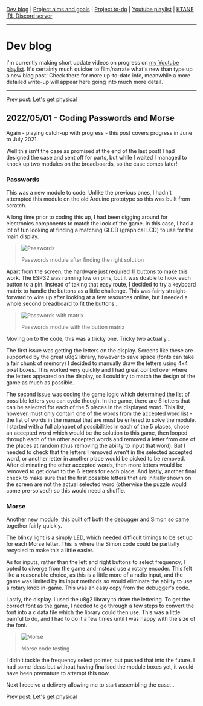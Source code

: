 [Dev blog](devblog.md) | [Project aims and goals](goals.md) | [Project to-do](todo.md) | [Youtube playlist](https://www.youtube.com/watch?v=8m7peVlW2mE&list=PLJqFvAhkcSkkks42zClG5WlvO1khFZCKK) | [KTANE IRL Discord server](https://discord.com/channels/711013430575890432)

---

# Dev blog
I'm currently making short update videos on progress on [my Youtube playlist](https://www.youtube.com/watch?v=8m7peVlW2mE&list=PLJqFvAhkcSkkks42zClG5WlvO1khFZCKK). It's certainly much quicker to film/narrate what's new than type up a new blog post! Check there for more up-to-date info, meanwhile a more detailed write-up will appear here going into much more detail.

---

[Prev post: Let's get physical](devblog_10.md)

## 2022/05/01 - Coding Passwords and Morse
Again - playing catch-up with progress - this post covers progress in June to July 2021.

Well this isn't the case as promised at the end of the last post! I had designed the case and sent off for parts, but while I waited I managed to knock up two modules on the breadboards, so the case comes later!

### Passwords
This was a new module to code. Unlike the previous ones, I hadn't attempted this module on the old Arduino prototype so this was built from scratch.

A long time prior to coding this up, I had been digging around for electronics components to match the look of the game. In this case, I had a lot of fun looking at finding a matching GLCD (graphical LCD) to use for the main display.

> ![Passwords](https://i.imgur.com/oMkNBHf.jpg)
> 
> Passwords module after finding the right solution

Apart from the screen, the hardware just required 11 buttons to make this work. The ESP32 was running low on pins, but it was doable to hook each button to a pin. Instead of taking that easy route, I decided to try a keyboard matrix to handle the buttons as a little challenge. This was fairly straight-forward to wire up after looking at a few resources online, but I needed a whole second breadboard to fit the buttons...

> ![Passwords with matrix](https://i.imgur.com/hywiyue.jpg)
> 
> Passwords module with the button matrix

Moving on to the code, this was a tricky one. Tricky two actually...

The first issue was getting the letters on the display. Screens like these are supported by the great u8g2 library, however to save space (fonts can take a fair chunk of memory) I decided to manually draw the letters using 4x4 pixel boxes. This worked very quickly and I had great control over where the letters appeared on the display, so I could try to match the design of the game as much as possible.

The second issue was coding the game logic which determined the list of possible letters you can cycle though. In the game, there are 6 letters that can be selected for each of the 5 places in the displayed word. This list, however, must only contain one of the words from the accepted word list - the list of words in the manual that are must be entered to solve the module. I started with a full alphabet of possibilities in each of the 5 places, chose an accepted word which would be the solution to this game, then looped through each of the other accepted words and removed a letter from one of the places at random (thus removing the ability to input that word). But I needed to check that the letters I removed wren't in the selected accepted word, or another letter in another place would be picked to be removed. After eliminating the other accepted words, then more letters would be removed to get down to the 6 letters for each place. And lastly, another final check to make sure that the first possible letters that are initially shown on the screen are not the actual selected word (otherwise the puzzle would come pre-solved!) so this would need a shuffle.

### Morse
Another new module, this built off both the debugger and Simon so came together fairly quickly.

The blinky light is a simply LED, which needed difficult timings to be set up for each Morse letter. This is where the Simon code could be partially recycled to make this a little easier.

As for inputs, rather than the left and right buttons to select frequency, I opted to diverge from the game and instead use a rotary encoder. This felt like a reasonable choice, as this is a little more of a radio input, and the game was limited by its input methods so would eliminate the ability to use a rotary knob in-game. This was an easy copy from the debugger's code.

Lastly, the display. I used the u8g2 library to draw the lettering. To get the correct font as the game, I needed to go through a few steps to convert the font into a c data file which the library could then use. This was a little painful to do, and I had to do it a few times until I was happy with the size of the font.

> ![Morse](https://i.imgur.com/GYJXWpX.png)
> 
> Morse code testing

I didn't tackle the frequency select pointer, but pushed that into the future. I had some ideas but without having finalised the module boxes yet, it would have been premature to attempt this now.

Next I receive a delivery allowing me to start assembling the case...

[Prev post: Let's get physical](devblog_10.md)
